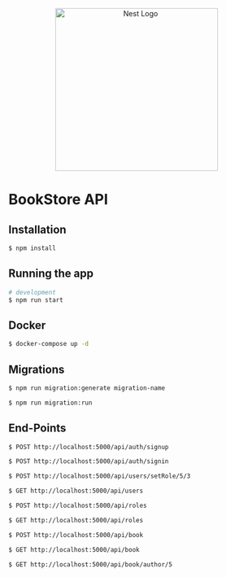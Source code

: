 <p align="center">
  <a href="http://nestjs.com/" target="blank"><img src="https://nestjs.com/img/logo_text.svg" width="320" alt="Nest Logo" /></a>
</p>

# BookStore API

## Installation

```bash
$ npm install
```

## Running the app

```bash
# development
$ npm run start
```

## Docker

```bash
$ docker-compose up -d
```

## Migrations

```bash
$ npm run migration:generate migration-name
```

```bash
$ npm run migration:run 
```

## End-Points

```bash
$ POST http://localhost:5000/api/auth/signup

$ POST http://localhost:5000/api/auth/signin

$ POST http://localhost:5000/api/users/setRole/5/3

$ GET http://localhost:5000/api/users

$ POST http://localhost:5000/api/roles

$ GET http://localhost:5000/api/roles

$ POST http://localhost:5000/api/book

$ GET http://localhost:5000/api/book

$ GET http://localhost:5000/api/book/author/5
```
